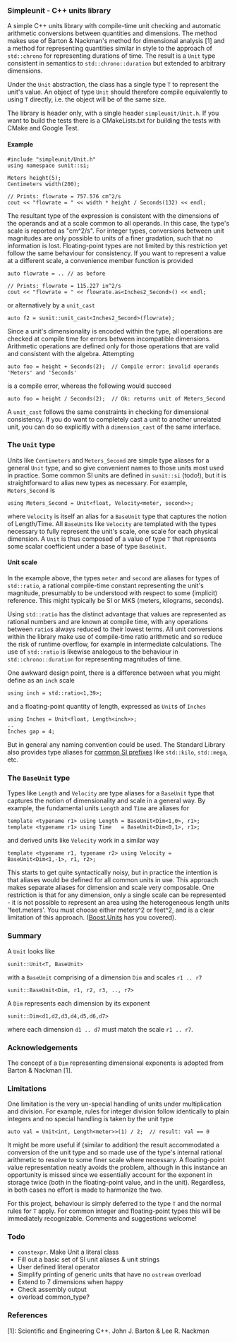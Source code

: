 
### Simpleunit - C++ units library

A simple C++ units library with compile-time unit checking and automatic arithmetic conversions between quantities and dimensions. The method makes use of Barton & Nackman's method for dimensional analysis [1] and a method for representing quantities similar in style to the approach of `std::chrono` for representing durations of time. The result is a `Unit` type consistent in semantics to `std::chrono::duration` but extended to arbitrary dimensions.

Under the `Unit` abstraction, the class has a single type `T` to represent the unit's value. An object of type `Unit` should therefore compile equivalently to using `T` directly, i.e. the object will be of the same size.

The library is header only, with a single header `simpleunit/Unit.h`. If you want to build the tests there is a CMakeLists.txt for building the tests with CMake and Google Test.

#### Example

	#include "simpleunit/Unit.h"
	using namespace sunit::si;

	Meters height(5);
	Centimeters width(200);

	// Prints: flowrate = 757.576 cm^2/s
	cout << "flowrate = " << width * height / Seconds(132) << endl;

The resultant type of the expression is consistent with the dimensions of the operands and at a scale common to all operands. In this case, the type's scale is reported as "cm^2/s". For integer types, conversions between unit magnitudes are only possible to units of a finer gradation, such that no information is lost. Floating-point types are not limited by this restriction yet follow the same behaviour for consistency. If you want to represent a value at a different scale, a convenience member function is provided

	auto flowrate = .. // as before

	// Prints: flowrate = 115.227 in^2/s
	cout << "flowrate = " << flowrate.as<Inches2_Second>() << endl;

or alternatively by a `unit_cast`

    auto f2 = sunit::unit_cast<Inches2_Second>(flowrate);

Since a unit's dimensionality is encoded within the type, all operations are checked at compile time for errors between incompatible dimensions. Arithmetic operations are defined only for those operations that are valid and consistent with the algebra. Attempting

	auto foo = height + Seconds(2);  // Compile error: invalid operands 'Meters' and 'Seconds'

is a compile error, whereas the following would succeed

	auto foo = height / Seconds(2);  // Ok: returns unit of Meters_Second

A `unit_cast` follows the same constraints in checking for dimensional consistency. If you do want to completely cast a unit to another unrelated unit, you can do so explicitly with a `dimension_cast` of the same interface.

### The `Unit` type

Units like `Centimeters` and `Meters_Second` are simple type aliases for a general `Unit` type, and so give convenient names to those units most used in practice. Some common SI units are defined in `sunit::si` (todo!), but it is straightforward to alias new types as necessary.  For example, `Meters_Second` is

	using Meters_Second = Unit<float, Velocity<meter, second>>;

where `Velocity` is itself an alias for a `BaseUnit` type that captures the notion of Length/Time.  All `BaseUnit`s like `Velocity` are templated with the types necessary to fully represent the unit's scale, one scale for each physical dimension. A `Unit` is thus composed of a value of type `T` that represents some scalar coefficient under a base of type `BaseUnit`.

#### Unit scale

In the example above, the types `meter` and `second` are aliases for types of `std::ratio`, a rational compile-time constant representing the unit's magnitude, presumably to be understood with respect to some (implicit) reference. This might typically be SI or MKS (meters, kilograms, seconds).

Using `std::ratio` has the distinct advantage that values are represented as rational numbers and are known at compile time, with any operations between `ratio`s always reduced to their lowest terms. All unit conversions within the library make use of compile-time ratio arithmetic and so reduce the risk of runtime overflow, for example in intermediate calculations. The use of `std::ratio` is likewise analogous to the behaviour in `std::chrono::duration` for representing magnitudes of time.

One awkward design point, there is a difference between what you might define as an `inch` scale

	using inch = std::ratio<1,39>;

and a floating-point quantity of length, expressed as `Unit`s of `Inches`

	using Inches = Unit<float, Length<inch>>;
    ..
	Inches gap = 4;

But in general any naming convention could be used. The Standard Library also provides type aliases for [common SI prefixes][b] like `std::kilo`, `std::mega`, etc.

### The `BaseUnit` type

Types like `Length` and `Velocity` are type aliases for a `BaseUnit` type that captures the notion of dimensionality and scale in a general way. By example, the fundamental units `Length` and `Time` are aliases for

	template <typename r1> using Length = BaseUnit<Dim<1,0>, r1>;
	template <typename r1> using Time   = BaseUnit<Dim<0,1>, r1>;

and derived units like `Velocity` work in a similar way

	template <typename r1, typename r2> using Velocity = BaseUnit<Dim<1,-1>, r1, r2>;

This starts to get quite syntactically noisy, but in practice the intention is that aliases would be defined for all common units in use. This approach makes separate aliases for dimension and scale very composable. One restriction is that for any dimension, only a single scale can be represented - it is not possible to represent an area using the heterogeneous length units 'feet.meters'. You must choose either meters^2 or feet^2, and is a clear limitation of this approach. ([Boost.Units][c] has you covered).

### Summary

A `Unit` looks like

	sunit::Unit<T, BaseUnit>

with a `BaseUnit` comprising of a dimension `Dim` and scales `r1 .. r7`

	sunit::BaseUnit<Dim, r1, r2, r3, .., r7>

A `Dim` represents each dimension by its exponent

    sunit::Dim<d1,d2,d3,d4,d5,d6,d7>

where each dimension `d1 .. d7` must match the scale `r1 .. r7`.

### Acknowledgements

The concept of a `Dim` representing dimensional exponents is adopted from Barton & Nackman [1].

### Limitations

One limitation is the very un-special handling of units under multiplication and division. For example, rules for integer division follow identically to plain integers and no special handling is taken by the unit type

	auto val = Unit<int, Length<meter>>(1) / 2;  // result: val == 0

It might be more useful if (similar to addition) the result accommodated a conversion of the unit type and so made use of the type's internal rational arithmetic to resolve to some finer scale where necessary. A floating-point value representation neatly avoids the problem, although in this instance an opportunity is missed since we essentially account for the exponent in storage twice (both in the floating-point value, and in the unit). Regardless, in both cases no effort is made to harmonize the two.

For this project, behaviour is simply deferred to the type `T` and the normal rules for `T` apply. For common integer and floating-point types this will be immediately recognizable. Comments and suggestions welcome!


### Todo

+ `constexpr`. Make Unit a literal class
+ Fill out a basic set of SI unit aliases & unit strings
+ User defined literal operator
+ Simplify printing of generic units that have no `ostream` overload
+ Extend to 7 dimensions when happy
+ Check assembly output
+ overload common_type?

### References

[1]: Scientific and Engineering C++. John J. Barton & Lee R. Nackman

[a]: http://en.cppreference.com/w/cpp/chrono/duration
[b]: http://en.cppreference.com/w/cpp/numeric/ratio/ratio
[c]: http://www.boost.org/doc/libs/1_58_0/doc/html/boost_units.html
